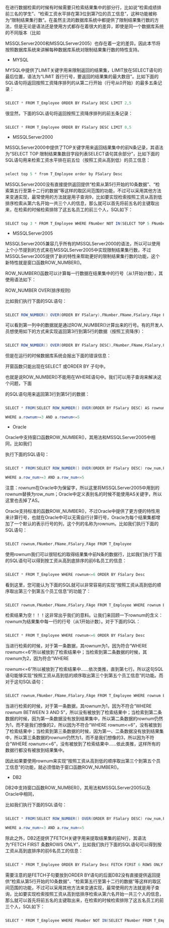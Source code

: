 在进行数据检索的时候有时候需要只检索结果集中的部分行，比如说“检索成绩排前三名的学生”、“检索工资水平排在第3位到第7位的员工信息”，这种功能被称为“限制结果集行数”。在虽然主流的数据库系统中都提供了限制结果集行数的方法，但是无论是语法还是使用方式都存在着很大的差异，即使是同一个数据库系统的不同版本（比如
MSSQLServer2000和MSSQLServer2005）也存在着一定的差异。因此本节将按照数据库系统来讲解每种数据库系统对限制结果集行数的特性支持。
* MYSQL
MYSQL中提供了LIMIT关键字用来限制返回的结果集，LIMIT放在SELECT语句的最后位置，语法为“LIMIT 首行行号，要返回的结果集的最大数目”。比如下面的SQL语句将返回按照工资降序排列的从第二行开始（行号从0开始）的最多五条记录：
```java  
SELECT * FROM T_Employee ORDER BY FSalary DESC LIMIT 2,5
```
很显然，下面的SQL语句将返回按照工资降序排列的前五条记录：
```java  
SELECT * FROM T_Employee ORDER BY FSalary DESC LIMIT 0,5
```
* MSSQLServer2000
MSSQLServer2000中提供了TOP关键字用来返回结果集中的前N条记录，其语法为“SELECT TOP 限制结果集数目字段列表SELECT语句其余部分”，比如下面的SQL语句用来检索工资水平排在前五位（按照工资从高到低）的员工信息：
```java  
select top 5 * from T_Employee order by FSalary Desc
```
MSSQLServer2000没有直接提供返回提供“检索从第5行开始的10条数据”、“检索第五行至第十二行的数据”等这样的取区间范围的功能，不过可以采用其他方法来变通实现，最常使用的方法就是用子查询9，比如要实现检索按照工资从高到低排序检索从第六名开始一共三个人的信息，那么就可以首先将前五名的主键取出来，在检索的时候检索排除了这五名员工的前三个人，SQL如下：
```java  
SELECT top 3 * FROM T_Employee WHERE FNumber NOT IN(SELECT TOP 5 FNumber FROM T_Employee ORDER BY FSalary DESC) ORDER BY FSalary DESC 
```
* MSSQLServer2005
MSSQLServer2005兼容几乎所有的MSSQLServer2000的语法，所以可以使用上个小节提到的方式来在MSSQLServer2005中实现限制结果集行数，不过MSSQLServer2005提供了新的特性来帮助更好的限制结果集行数的功能，这个新特性就是窗口函数ROW_NUMBER()。
ROW_NUMBER()函数可以计算每一行数据在结果集中的行号（从1开始计数），其使用语法如下：
ROW_NUMBER OVER(排序规则)
比如我们执行下面的SQL语句：
```java  
SELECT ROW_NUMBER() OVER(ORDER BY FSalary),FNumber,FName,FSalary,FAge FROM T_Employee
```
可以看到第一列中的数据就是通过ROW_NUMBER()计算出来的行号。有的开发人员想使用如下的方式来实现返回第3行到第5行的数据（按照工资降序）：
```java  
SELECT ROW_NUMBER() OVER(ORDER BY FSalary DESC),FNumber,FName,FSalary,FAge FROM T_Employee WHERE (ROW_NUMBER() OVER(ORDER BY FSalary DESC))>=3 AND (ROW_NUMBER() OVER(ORDER BY FSalary DESC))<=5
```
但是在运行的时候数据库系统会报出下面的错误信息：
开窗函数只能出现在SELECT 或ORDER BY 子句中。
也就是说ROW_NUMBER()不能用在WHERE语句中。我们可以用子查询来解决这个问题，下面
的SQL语句用来返回第3行到第5行的数据：
```java  
SELECT * FROM(SELECT ROW_NUMBER() OVER(ORDER BY FSalary DESC) AS rownum,FNumber,FName,FSalary,FAge FROM T_Employee) AS a
WHERE a.rownum>=3 AND a.rownum<=5
```
* Oracle
Oracle中支持窗口函数ROW_NUMBER()，其用法和MSSQLServer2005中相同，比如我们
执行下面的SQL语句：
```java  
SELECT * FROM(SELECT ROW_NUMBER() OVER(ORDER BY FSalary DESC) row_num,FNumber,FName,FSalary,FAge FROM T_Employee) a
WHERE a.row_num>=3 AND a.row_num<=5
```
注意：rownum在Oracle中为保留字，所以这里将MSSQLServer2005中用到的rownum替换为row_num；Oracle中定义表别名的时候不能使用AS关键字，所以这里也去掉了AS。
Oracle支持标准的函数ROW_NUMBER()，不过Oracle中提供了更方便的特性用来计算行号，也就在Oracle中可以无需自行计算行号，Oracle为每个结果集都增加了一个默认的表示行号的列，这个列的名称为rownum。比如我们执行下面的SQL语句：
```java  
SELECT rownum,FNumber,FName,FSalary,FAge FROM T_Employee
```
使用rownum我们可以很轻松的取得结果集中前N条的数据行，比如我们执行下面的SQL语句可以得到按工资从高到底排序的前6名员工的信息：
```java  
SELECT * FROM T_Employee WHERE rownum<=6 ORDER BY FSalary Desc
```
看到这里，您可能认为下面的SQL就可以非常容易的实现“按照工资从高到低的顺序取出第三个到第五个员工信息”的功能了：
```java  
SELECT rownum,FNumber,FName,FSalary,FAge FROM T_Employee WHERE rownum BETWEEN 3 AND 5 ORDER BY FSalary DESC
```
检索结果为空！！！这非常出乎我们的意料。让我们来回顾一下rownum的含义：rownum为结果集中每一行的行号（从1开始计数）。对于下面的SQL：
```java  
SELECT * FROM T_Employee WHERE rownum<=6 ORDER BY FSalary Desc
```
当进行检索的时候，对于第一条数据，其rownum为1，因为符合“WHERE rownum<=6”所以被放到了检索结果中；当检索到第二条数据的时候，其rownum为2，因为符合“WHERE
rownum<=6”所以被放到了检索结果中……依次类推，直到第七行。所以这句SQL语句能够实现“按照工资从高到低的顺序取出第三个到第五个员工信息”的功能。而对于这句SQL语句：
```java  
SELECT rownum,FNumber,FName,FSalary,FAge FROM T_Employee WHERE rownum BETWEEN 3 AND 5 ORDER BY FSalary DESC
```
当进行检索的时候，对于第一条数据，其rownum为1，因为不符合“WHERE rownum BETWEEN 3 AND 5”，所以没有被放到了检索结果中；当检索到第二条数据的时候，因为第一条数据没有放到结果集中，所以第二条数据的rownum仍然为1，而不是我们想像的2，所以因为不符合“WHERE rownum<=6”，没有被放到了检索结果中；当检索到第三条数据的时候，因为第一、二条数据没有放到结果集中，所以第三条数据的rownum仍然为1，而不是我们想像的3，所以因为不符合“WHERE rownum<=6”，没有被放到了检索结果中……依此类推，这样所有的数据行都没有被放到结果集中。
因此如果要使用rownum来实现“按照工资从高到低的顺序取出第三个到第五个员工信息”的功能，就必须借助于窗口函数ROW_NUMBER()。
* DB2
DB2中支持窗口函数ROW_NUMBER()，其用法和MSSQLServer2005以及Oracle中相同，
比如我们执行下面的SQL语句：
```java  
SELECT * FROM(SELECT ROW_NUMBER() OVER(ORDER BY FSalary DESC) row_num,FNumber,FName,FSalary,FAge FROM T_Employee) a
WHERE a.row_num>=3 AND a.row_num<=5
```
除此之外，DB2还提供了FETCH关键字用来提取结果集的前N行，其语法为“FETCH FIRST 条数ROWS ONLY”，比如我们执行下面的SQL语句可以得到按工资从高到底排序的前6名员工的信息：
```java  
SELECT * FROM T_Employee ORDER BY FSalary Desc FETCH FIRST 6 ROWS ONLY
```
需要注意的是FETCH子句要放到ORDER BY语句的后面DB2没有直接提供返回提供“检索从第5行开始的10条数据”、“检索第五行至第十二行的数据”等这样的取区间范围的功能，不过可以采用其他方法来变通实现，最常使用的方法就是用子查询，比如要实现检索按照工资从高到低排序检索从第六名开始一共三个人的信息，那么就可以首先将前五名的主键取出来，在检索的时候检索排除了这五名员工的前三个人，SQL如下：
```java  
SELECT * FROM T_Employee WHERE FNumber NOT IN(SELECT FNumber FROM T_Employee ORDER BY FSalary DESC FETCH FIRST 5 ROWS ONLY) ORDER BY FSalary DESC FETCH FIRST 3 ROWS ONLY
```